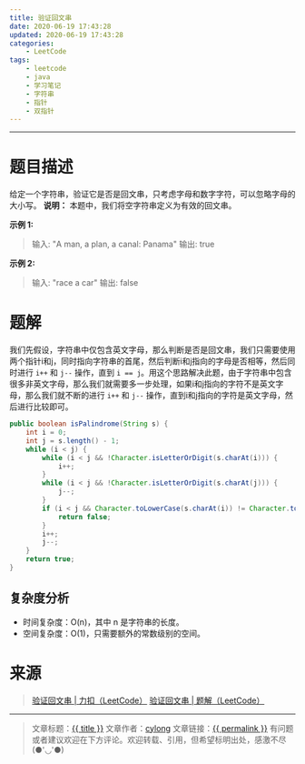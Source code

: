 ```yaml
---
title: 验证回文串
date: 2020-06-19 17:43:28
updated: 2020-06-19 17:43:28
categories:
    - LeetCode
tags:
    - leetcode
    - java
    - 学习笔记
    - 字符串
    - 指针
    - 双指针
---
```

---

# 题目描述

给定一个字符串，验证它是否是回文串，只考虑字母和数字字符，可以忽略字母的大小写。
**说明：** 本题中，我们将空字符串定义为有效的回文串。

**示例 1:**
> 输入: "A man, a plan, a canal: Panama"
> 输出: true

**示例 2:**
> 输入: "race a car"
> 输出: false

<!-- more -->

# 题解

我们先假设，字符串中仅包含英文字母，那么判断是否是回文串，我们只需要使用两个指针i和j，同时指向字符串的首尾，然后判断i和j指向的字母是否相等，然后同时进行 `i++` 和 `j--` 操作，直到 `i == j`。用这个思路解决此题，由于字符串中包含很多非英文字母，那么我们就需要多一步处理，如果i和j指向的字符不是英文字母，那么我们就不断的进行 `i++` 和 `j--` 操作，直到i和j指向的字符是英文字母，然后进行比较即可。

```java
public boolean isPalindrome(String s) {
    int i = 0;
    int j = s.length() - 1;
    while (i < j) {
        while (i < j && !Character.isLetterOrDigit(s.charAt(i))) {
            i++;
        }
        while (i < j && !Character.isLetterOrDigit(s.charAt(j))) {
            j--;
        }
        if (i < j && Character.toLowerCase(s.charAt(i)) != Character.toLowerCase(s.charAt(j))) {
            return false;
        }
        i++;
        j--;
    }
    return true;
}
```

## 复杂度分析

* 时间复杂度：O(n)，其中 n 是字符串的长度。
* 空间复杂度：O(1)，只需要额外的常数级别的空间。

# 来源
> [验证回文串 | 力扣（LeetCode）][1]
> [验证回文串 | 题解（LeetCode）][2]

---

> 文章标题：<a href='{{ permalink }}' title='{{ title }}' >{{ title }}</a>
> 文章作者：[cylong](http://www.cylong.com/about/ "cylong")
> 文章链接：<a href='{{ permalink }}' title='{{ title }}' >{{ permalink }}</a>
> 有问题或者建议欢迎在下方评论。欢迎转载、引用，但希望标明出处，感激不尽(●'◡'●)

[1]: https://leetcode-cn.com/problems/valid-palindrome/ "验证回文串 | 力扣（LeetCode）"
[2]: https://leetcode-cn.com/problems/valid-palindrome/solution/yan-zheng-hui-wen-chuan-by-leetcode-solution/ "验证回文串 | 题解（LeetCode）"
